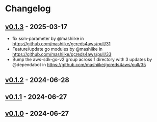 # Changelog

## [v0.1.3](https://github.com/mashiike/gcreds4aws/compare/v0.1.2...v0.1.3) - 2025-03-17
- fix ssm-parameter by @mashiike in https://github.com/mashiike/gcreds4aws/pull/31
- Feature/update go modules by @mashiike in https://github.com/mashiike/gcreds4aws/pull/33
- Bump the aws-sdk-go-v2 group across 1 directory with 3 updates by @dependabot in https://github.com/mashiike/gcreds4aws/pull/35

## [v0.1.2](https://github.com/mashiike/gcreds4aws/compare/v0.1.1...v0.1.2) - 2024-06-28

## [v0.1.1](https://github.com/mashiike/gcreds4aws/compare/v0.1.0...v0.1.1) - 2024-06-27

## [v0.1.0](https://github.com/mashiike/gcreds4aws/commits/v0.1.0) - 2024-06-27
